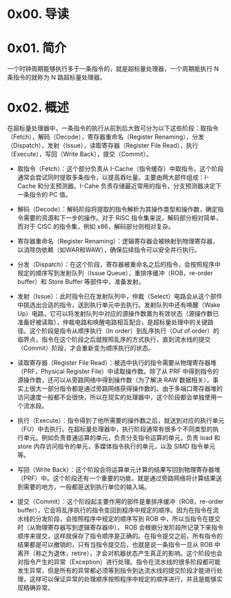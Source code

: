 # 0x00. 导读

# 0x01. 简介

一个时钟周期能够执行多于一条指令的，就是超标量处理器，一个周期能执行 N 条指令的就称为 N 路超标量处理器。

# 0x02. 概述

在超标量处理器中，一条指令的执行从前到后大致可分为以下这些阶段：取指令（Fetch），解码（Decode），寄存器重命名（Register Renaming），分发（Dispatch），发射（Issue），读取寄存器（Register File Read），执行（Execute），写回（Write Back），提交（Commit）。

- 取指令（Fetch）：这个部分负责从 I-Cache（指令缓存）中取指令，这个阶段通常会尝试同时提取多条指令，以提高吞吐量。主要由两大部件组成：I-Cache 和分支预测器。I-Cahe 负责存储最近常用的指令，分支预测器决定下一条指令的 PC 值。

- 解码（Decode）：解码阶段将提取的指令解析为其操作类型和操作数，确定指令需要的资源和下一步的操作。对于 RISC 指令集来说，解码部分相对简单，而对于 CISC 的指令集，例如 x86，解码部分则相对复杂。

- 寄存器重命名（Register Renaming）：逻辑寄存器会被映射到物理寄存器，以消除伪依赖（如WAR和WAW），确保后续指令可以安全并行执行。

- 分发（Dispatch）：在这个阶段，寄存器被重命名之后的指令，会按照程序中规定的顺序写到发射队列（Issue Queue），重排序缓冲（ROB，re-order buffer）和 Store Buffer 等部件中，准备发射。

- 发射（Issue）：此时指令已在发射队列中，仲裁（Select）电路会从这个部件中挑选出合适的指令，送到执行单元中去执行。发射队列中还有唤醒（Wake Up）电路，它可以将发射队列中对应的源操作数置为有效状态（源操作数已准备好被读取），仲裁电路和唤醒电路相互配合，是超标量处理中的关键路径。这个阶段是指令从顺序执行（In order）到乱序执行（Out of order）的临界点，指令在这个阶段之后就按照乱序的方式执行，直到流水线的提交（Commit）阶段，才会重新变为顺序执行的状态。

- 读取寄存器（Register File Read）：被选中执行的指令需要从物理寄存器堆（PRF，Physical Register File）中读取操作数。除了从 PRF 中得到指令的源操作数，还可以从旁路网络中得到操作数（为了解决 RAW 数据相关），事实上很大一部分指令都是通过旁路网络获得操作数的。由于多端口寄存器堆的访问速度一般都不会很快，所以在现实的处理器中，这个阶段都会单独使用一个流水段。

- 执行（Execute）：指令得到了他所需要的操作数之后，就送到对应的执行单元（FU）中去执行。在超标量处理器中，执行阶段通常有很多个不同类型的执行单元。例如负责普通运算的单元，负责分支指令运算的单元，负责 load 和 store 内存访问指令的单元，多媒体指令执行的单元，以及 SIMD 指令单元等。

- 写回（Write Back）：这个阶段会将运算单元计算的结果写回到物理寄存器堆（PRF）中。这个阶段还有一个重要的功能，就是通过旁路网络将计算结果送到需要的地方，一般都是送到执行单位的输入端。

- 提交（Commit）：这个阶段起主要作用的部件是重排序缓冲（ROB，re-order buffer），它会将乱序执行的指令变回到程序中规定的顺序。因为在指令在流水线的分发阶段，会按照程序中规定的顺序写到 ROB 中，所以当指令在提交时（从物理寄存器写到逻辑寄存器中）， ROB 会根据分发阶段所记录下来指令顺序来提交，这样就保存了指令顺序是正确的。在指令提交之前，所有指令的结果都是可以撤销的，只有当指令提交后，也就是说一条指令一旦从 ROB 中离开（称之为退休，retire），才会对机器状态产生真正的影响。这个阶段也会对指令产生的异常（Exception）进行处理。指令在流水线的很多阶段都可能发生异常，但是所有的异常都必须等到指令到达流水线的提交阶段才能进行处理，这样可以保证异常的处理顺序按照程序中规定的顺序进行，并且是能够实现精确异常。
